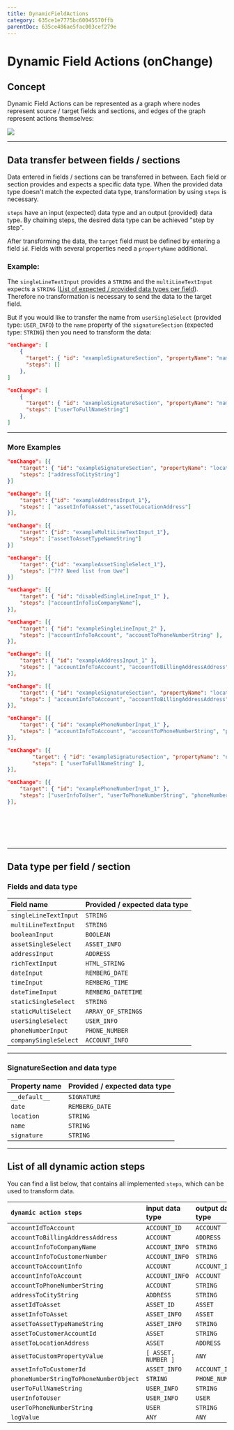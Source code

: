 ```yaml
---
title: DynamicFieldActions
category: 635ce1e7775bc60045570ffb
parentDoc: 635ce486ae5fac003cef279e
---
```


# Dynamic Field Actions (onChange)

## Concept

Dynamic Field Actions can be represented as a graph where nodes represent source / target fields and sections, 
and edges of the graph represent actions themselves:

![](https://drive.google.com/uc?export=view&id=1z-6-1gzkSJq-JJSqBlE2dgJzi-Ywfpgr)

---

## Data transfer between fields / sections

Data entered in fields / sections can be transferred in between. Each field or section provides and expects a specific data type. 
When the provided data type doesn't match the expected data type, transformation by using `steps` is necessary.

`steps` have an input (expected) data type and an output (provided) data type. 
By chaining steps, the desired data type can be achieved "step by step". 

After transforming the data, the `target` field must be defined by entering a field `id`. Fields with several properties need a `propertyName` additional.

### Example:
The `singleLineTextInput` provides a `STRING` and the `multiLineTextInput` expects a `STRING` ([List of expected / provided data types per field](#fields-and-data-type)). Therefore no transformation is necessary to send the data to the target field.

But if you would like to transfer the name from `userSingleSelect` (provided type: `USER_INFO`) to the `name` property of the `signatureSection` (expected type: `STRING`) then you need to transform the data:

```json (Example: singleLineTextInput)
"onChange": [
    {
      "target": { "id": "exampleSignatureSection", "propertyName": "name" },
      "steps": []
    },
]
```
```json (Example: userSingleSelect)
"onChange": [
    {
      "target": { "id": "exampleSignatureSection", "propertyName": "name" },
      "steps": ["userToFullNameString"]
    },
]
```

---
### More Examples

```json (Address to signatureSection location)
"onChange": [{
    "target": { "id": "exampleSignatureSection", "propertyName": "location" },    
    "steps": ["addressToCityString"]
}]
```
```json (Asset location to addressInput location)
"onChange": [{
    "target": {"id": "exampleAddressInput_1"},
    "steps": [ "assetInfoToAsset","assetToLocationAddress"]
}],
```
```json (Asset name to STRING)
"onChange": [{
    "target": {"id": "exampleMultiLineTextInput_1"},
    "steps": ["assetToAssetTypeNameString"]
}]
```
```json (Company to Asset)
"onChange": [{
    "target": {"id": "exampleAssetSingleSelect_1"},
    "steps": ["??? Need list from Uwe"]
}]
```
```json (Company name to STRING)
"onChange": [{
    "target": { "id": "disabledSingleLineInput_1" },
    "steps": ["accountInfoTioCompanyName"],
}],
```
```json (Company phone number to STRING)
"onChange": [{
    "target": { "id": "exampleSingleLineInput_2" },
    "steps": ["accountInfoToAccount", "accountToPhoneNumberString" ],                
}],
```
```json (Company address to AddressInput)
"onChange": [{
    "target": { "id": "exampleAddressInput_1" },
    "steps": [ "accountInfoToAccount", "accountToBillingAddressAddress"],
}],
```
```json (Company city to signature location)
"onChange": [{
    "target": { "id": "exampleSignatureSection", "propertyName": "location" },
    "steps": [ "accountInfoToAccount", "accountToBillingAddressAddress", "addressToCityString"],
}],
```
```json (Company phone to phoneNumber )
"onChange": [{
    "target": { "id": "examplePhoneNumberInput_1" },
    "steps": [ "accountInfoToAccount", "accountToPhoneNumberString", "phoneNumberStringToPhoneNumberObject" ],
}],
```
```json (User name to signature name)
"onChange": [{
        "target": { "id": "exampleSignatureSection", "propertyName": "name" },
        "steps": [ "userToFullNameString" ],
}],
```
```json (User to phoneNumberInput)
"onChange": [{
    "target": { "id": "examplePhoneNumberInput_1" },
    "steps": ["userInfoToUser", "userToPhoneNumberString", "phoneNumberStringToPhoneNumberObject"],
}],
```

```json

```
```json

```
```json

```
```json

```
```json

```
```json

```

---
## Data type per field / section

### Fields and data type

| Field name               | Provided / expected data type                   |
| :----------------------------- | :---------------------------|
| `singleLineTextInput` | `STRING` |
| `multiLineTextInput` | `STRING` |
| `booleanInput`| `BOOLEAN`|
| `assetSingleSelect` | `ASSET_INFO`|
| `addressInput` | `ADDRESS`|
| `richTextInput` | `HTML_STRING`|
| `dateInput` | `REMBERG_DATE`|
| `timeInput` | `REMBERG_TIME`|
| `dateTimeInput` | `REMBERG_DATETIME`|
| `staticSingleSelect` | `STRING`|
| `staticMultiSelect` | `ARRAY_OF_STRINGS`|
| `userSingleSelect` | `USER_INFO`|
| `phoneNumberInput` | `PHONE_NUMBER`|
| `companySingleSelect` | `ACCOUNT_INFO`|

---

### SignatureSection and data type

| Property name               | Provided / expected data type                   |
| :----------------------------- | :---------------------------|
| `__default__` | `SIGNATURE` |
| `date` | `REMBERG_DATE` |
| `location`| `STRING`|
| `name` | `STRING`|
| `signature` | `STRING`|

---

## List of all dynamic action steps

You can find a list below, that contains all implemented `steps`, which can be used to transform data.

| `dynamic action steps`               | input data type  | output data type |
| :----------------------------- | :----- | :-----|
| `accountIdToAccount` | `ACCOUNT_ID`| `ACCOUNT` |
| `accountToBillingAddressAddress` | `ACCOUNT`| `ADDRESS` |
| `accountInfoToCompanyName` | `ACCOUNT_INFO`| `STRING` |
| `accountInfoToCustomerNumber` | `ACCOUNT_INFO` | `STRING`|
| `accountToAccountInfo` | `ACCOUNT`| `ACCOUNT_INFO` |
| `accountInfoToAccount` | `ACCOUNT_INFO`| `ACCOUNT` |
| `accountToPhoneNumberString` | `ACCOUNT`| `STRING` |
| `addressToCityString` | `ADDRESS`| `STRING` |
| `assetIdToAsset` | `ASSET_ID`| `ASSET` |
| `assetInfoToAsset` | `ASSET_INFO`| `ASSET` |
| `assetToAssetTypeNameString` | `ASSET_INFO`| `STRING` |
| `assetToCustomerAccountId` | `ASSET`| `STRING` |
| `assetToLocationAddress` | `ASSET`| `ADDRESS` |
| `assetToCustomPropertyValue` | `[ ASSET, NUMBER ]` | `ANY` |
| `assetInfoToCustomerId` | `ASSET_INFO` | `ACCOUNT_ID` |
| `phoneNumberStringToPhoneNumberObject` | `STRING` | `PHONE_NUMBER` |
| `userToFullNameString` | `USER_INFO` | `STRING` |
| `userInfoToUser` | `USER_INFO` | `USER` |
| `userToPhoneNumberString` | `USER`| `STRING` |
| `logValue` | `ANY`| `ANY` |
